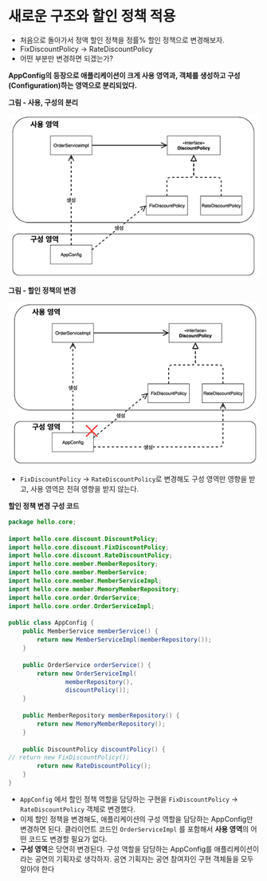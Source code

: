 # 새로운 구조와 할인 정책 적용

- 처음으로 돌아가서 정액 할인 정책을 정률% 할인 정책으로 변경해보자.
- FixDiscountPolicy -> RateDiscountPolicy
- 어떤 부분만 변경하면 되겠는가?

**AppConfig의 등장으로 애플리케이션이 크게 사용 영역과, 객체를 생성하고 구성(Configuration)하는
영역으로 분리되었다.**

**그림 - 사용, 구성의 분리**

![img.png](../img/사용,%20구성의%20분리.png)

**그림 - 할인 정책의 변경**

![img.png](../img/할인%20정책의%20변경.png)

- `FixDiscountPolicy` -> `RateDiscountPolicy`로 변경해도 구성 영역만 영향을 받고, 사용 영역은 전혀 영향을 받지 않는다.

**할인 정책 변경 구성 코드**

```java
package hello.core;

import hello.core.discount.DiscountPolicy;
import hello.core.discount.FixDiscountPolicy;
import hello.core.discount.RateDiscountPolicy;
import hello.core.member.MemberRepository;
import hello.core.member.MemberService;
import hello.core.member.MemberServiceImpl;
import hello.core.member.MemoryMemberRepository;
import hello.core.order.OrderService;
import hello.core.order.OrderServiceImpl;

public class AppConfig {
    public MemberService memberService() {
        return new MemberServiceImpl(memberRepository());
    }

    public OrderService orderService() {
        return new OrderServiceImpl(
                memberRepository(),
                discountPolicy());
    }

    public MemberRepository memberRepository() {
        return new MemoryMemberRepository();
    }

    public DiscountPolicy discountPolicy() {
// return new FixDiscountPolicy();
        return new RateDiscountPolicy();
    }
}
```

- `AppConfig` 에서 할인 정책 역할을 담당하는 구현을 `FixDiscountPolicy` -> `RateDiscountPolicy`
객체로 변경했다.
- 이제 할인 정책을 변경해도, 애플리케이션의 구성 역할을 담당하는 AppConfig만 변경하면 된다.
클라이언트 코드인 `OrderServiceImpl` 를 포함해서 **사용 영역**의 어떤 코드도 변경할 필요가 없다.
- **구성 영역**은 당연히 변경된다. 구성 역할을 담당하는 AppConfig를 애플리케이션이라는 공연의 기획자로
생각하자. 공연 기획자는 공연 참여자인 구현 객체들을 모두 알아야 한다
